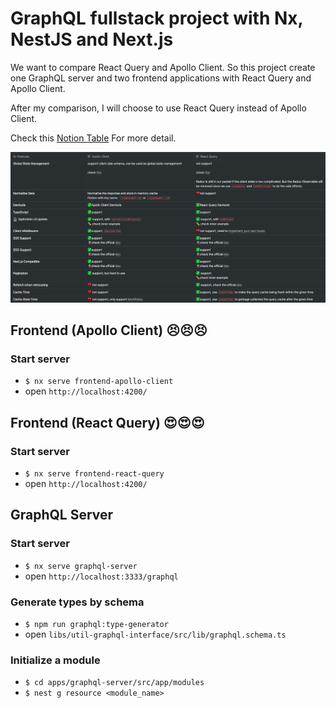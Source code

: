 # GraphQL fullstack project with Nx, NestJS and Next.js

We want to compare React Query and Apollo Client. So this project create one GraphQL server and two frontend applications with React Query and Apollo Client.

After my comparison, I will choose to use React Query instead of Apollo Client.

Check this [Notion Table](https://www.notion.so/junyiacademy/GraphQL-Client-Side-8ba2894c6ff949e9a2d6d1af944826f9) For more detail.

![Part of notion comparison](./images/part-of-notion-comparison.png)

## Frontend (Apollo Client) 😣😣😣

### Start server

- `$ nx serve frontend-apollo-client`
- open `http://localhost:4200/`

## Frontend (React Query) 😍😍😍

### Start server

- `$ nx serve frontend-react-query`
- open `http://localhost:4200/`

## GraphQL Server

### Start server

- `$ nx serve graphql-server`
- open `http://localhost:3333/graphql`

### Generate types by schema

- `$ npm run graphql:type-generator`
- open `libs/util-graphql-interface/src/lib/graphql.schema.ts`

### Initialize a module

- `$ cd apps/graphql-server/src/app/modules`
- `$ nest g resource <module_name>`
